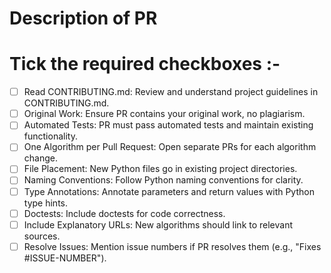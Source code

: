 # Description of PR


# Tick the required checkboxes :-
* [ ] Read CONTRIBUTING.md: Review and understand project guidelines in CONTRIBUTING.md.
* [ ] Original Work: Ensure PR contains your original work, no plagiarism.
* [ ] Automated Tests: PR must pass automated tests and maintain existing functionality.
* [ ] One Algorithm per Pull Request: Open separate PRs for each algorithm change.
* [ ] File Placement: New Python files go in existing project directories.
* [ ] Naming Conventions: Follow Python naming conventions for clarity.
* [ ] Type Annotations: Annotate parameters and return values with Python type hints.
* [ ] Doctests: Include doctests for code correctness.
* [ ] Include Explanatory URLs: New algorithms should link to relevant sources.
* [ ] Resolve Issues: Mention issue numbers if PR resolves them (e.g., "Fixes #ISSUE-NUMBER").
